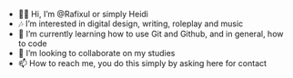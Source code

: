 - 🐱‍👓 Hi, I’m @Rafixul or simply Heidi
- 🎶 I’m interested in digital design, writing, roleplay and music
- 🍪 I’m currently learning how to use Git and Github, and in general, how to code
- 💞️ I’m looking to collaborate on my studies
- 📫 How to reach me, you do this simply by asking here for contact

<!---
Rafixul/Rafixul is a ✨ special ✨ repository because its `README.md` (this file) appears on your GitHub profile.
You can click the Preview link to take a look at your changes.
--->
